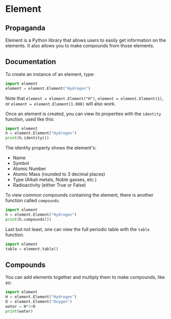 # Element
## Propaganda
Element is a Python library that allows users to easily get information on the elements. It also allows you to make compounds from those elements.

## Documentation
To create an instance of an element, type:

```py
import element
element = element.Element("Hydrogen")
```

Note that `element = element.Element("H")`, `element = element.Element(1)`, or `element = element.Element(1.008)` will also work.

Once an element is created, you can view its properties with the `identity` function, used like this:

```py
import element
h = element.Element("Hydrogen")
print(h.identity())
```

The identity property shows the element's:
- Name
- Symbol
- Atomic Number
- Atomic Mass (rounded to 3 decimal places)
- Type (Alkali metals, Noble gasses, etc.)
- Radioactivity (either True or False)

To view common compounds containing the element, there is another function called `compounds`.

```py
import element
h = element.Element("Hydrogen")
print(h.compounds())
```

Last but not least, one can view the full periodic table with the `table` function.

```py
import element
table = element.table()
```

## Compounds
You can add elements together and multiply them to make compounds, like so:

```py
import element
H = element.Element("Hydrogen")
O = element.Element("Oxygen")
water = H*2+O
print(water)
```